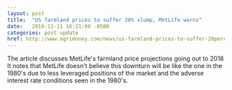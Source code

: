 ```yaml
---
layout: post
title:  "US farmland prices to suffer 20% slump, MetLife warns"
date:   2016-11-11 16:21:00 -0500
categories: post update
href: http://www.agrimoney.com/news/us-farmland-prices-to-suffer-20percent-slump-metlife-warns--10146.html
---
```

The article discusses MetLife's farmland price projections going out to 2018
It notes that MetLife doesn't believe this downturn will be like the one in the 
1980's due to less leveraged positions of the market and the adverse interest rate
conditions seen in the 1980's.
